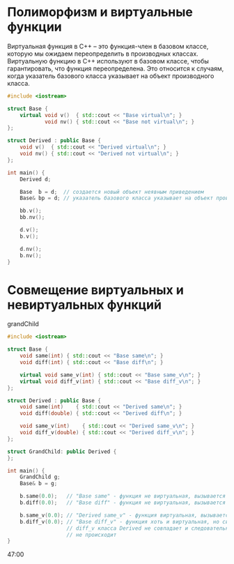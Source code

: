 <!-- 1. [Приведедие типов при наследовании](#приведедие-типов-при-наследовании)
    - [Каст от потомка к родителю](#каст-от-потомка-к-родителю)
    - [Каст от родителя к потомку](#каст-от-родителя-к-потомку)
    - [Empty base optimization](#empty-base-optimization) -->

# Полиморфизм и виртуальные функции

Виртуальная функция в C++ – это функция-член в базовом классе, которую мы ожидаем переопределить в производных классах. Виртуальную функцию в C++ используют в базовом классе, чтобы гарантировать, что функция переопределена. Это относится к случаям, когда указатель базового класса указывает на объект производного класса.

```C++
#include <iostream>

struct Base {
    virtual void v()  { std::cout << "Base virtual\n"; }
            void nv() { std::cout << "Base not virtual\n"; }
};

struct Derived : public Base {
    void v()  { std::cout << "Derived virtual\n"; }
    void nv() { std::cout << "Derived not virtual\n"; }
};

int main() {
    Derived d;

    Base  b = d;  // создается новый объект неявным приведением 
    Base& bp = d; // указатель базового класса указывает на объект производного класса

    bb.v();
    bb.nv();

    d.v();
    b.v();

    d.nv();
    b.nv();
}
```

# Совмещение виртуальных и невиртуальных функций

grandChild

```C++
#include <iostream>

struct Base {
    void same(int) { std::cout << "Base same\n"; }
    void diff(int) { std::cout << "Base diff\n"; }

    virtual void same_v(int) { std::cout << "Base same_v\n"; }
    virtual void diff_v(int) { std::cout << "Base diff_v\n"; }
};

struct Derived : public Base {
    void same(int)    { std::cout << "Derived same\n"; }
    void diff(double) { std::cout << "Derived diff\n"; }

    void same_v(int)    { std::cout << "Derived same_v\n"; }
    void diff_v(double) { std::cout << "Derived diff_v\n"; }
};

struct GrandChild: public Derived {
};

int main() {
    GrandChild g;
    Base& b = g;

    b.same(0.0);   // "Base same" - функция не виртуальная, вызывается метод Base
    b.diff(0.0);   // "Base diff" - функция не виртуальная, вызывается метод Base

    b.same_v(0.0); // "Derived same_v" - функция виртуальная, вызывается метод Derived
    b.diff_v(0.0); // "Base diff_v" - функция хоть и виртуальная, но сигнатура с
                   // diff_v класса Derived не совпадает и следовательно перегрузки
                   // не происходит
}
```

47:00